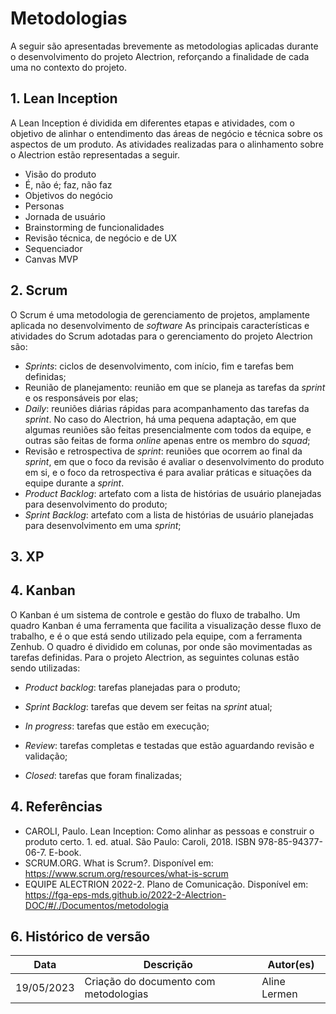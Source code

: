 # Metodologias

A seguir são apresentadas brevemente as metodologias aplicadas durante o desenvolvimento do projeto Alectrion, reforçando a finalidade de cada uma no contexto do projeto.

## 1. Lean Inception
A Lean Inception é dividida em diferentes etapas e atividades, com o objetivo de alinhar o entendimento das áreas de negócio e técnica sobre os aspectos de um produto. As atividades realizadas para o alinhamento sobre o Alectrion estão representadas a seguir.  

* Visão do produto
* É, não é; faz, não faz
* Objetivos do negócio
* Personas
* Jornada de usuário
* Brainstorming de funcionalidades
* Revisão técnica, de negócio e de UX
* Sequenciador
* Canvas MVP

## 2. Scrum
O Scrum é uma metodologia de gerenciamento de projetos, amplamente aplicada no desenvolvimento de *software*
As principais características e atividades do Scrum adotadas para o gerenciamento do projeto Alectrion são:

* *Sprints*: ciclos de desenvolvimento, com início, fim e tarefas bem definidas;
* Reunião de planejamento: reunião em que se planeja as tarefas da *sprint* e os responsáveis por elas;
* *Daily*: reuniões diárias rápidas para acompanhamento das tarefas da *sprint*. No caso do Alectrion, há uma pequena adaptação, em que algumas reuniões são feitas presencialmente com todos da equipe, e outras são feitas de forma *online* apenas entre os membro do *squad*;
* Revisão e retrospectiva de *sprint*: reuniões que ocorrem ao final da *sprint*, em que o foco da revisão é avaliar o desenvolvimento do produto em si, e o foco da retrospectiva é para avaliar práticas e situações da equipe durante a *sprint*.
* *Product Backlog*: artefato com a lista de histórias de usuário planejadas para desenvolvimento do produto;
* *Sprint Backlog*: artefato com a lista de histórias de usuário planejadas para desenvolvimento em uma *sprint*;

## 3. XP

## 4. Kanban
O Kanban é um sistema de controle e gestão do fluxo de trabalho. Um quadro Kanban é uma ferramenta que facilita a visualização desse fluxo de trabalho, e é o que está sendo utilizado pela equipe, com a ferramenta Zenhub. O quadro é dividido em colunas, por onde são movimentadas as tarefas definidas. Para o projeto Alectrion, as seguintes colunas estão sendo utilizadas:

* *Product backlog*: tarefas planejadas para o produto;

* *Sprint Backlog*: tarefas que devem ser feitas na *sprint* atual;

* *In progress*: tarefas que estão em execução;

* *Review*: tarefas completas e testadas que estão aguardando revisão e validação;

* *Closed*: tarefas que foram finalizadas;

## 4. Referências
* CAROLI, Paulo. Lean Inception: Como alinhar as pessoas e construir o produto certo. 1. ed. atual. São Paulo: Caroli, 2018. ISBN 978-85-94377-06-7. E-book.
* SCRUM.ORG. What is Scrum?. Disponível em: https://www.scrum.org/resources/what-is-scrum
* EQUIPE ALECTRION 2022-2. Plano de Comunicação. Disponível em: https://fga-eps-mds.github.io/2022-2-Alectrion-DOC/#/./Documentos/metodologia

## 6. Histórico de versão

|**Data**|**Descrição**|**Autor(es)**|
|--------|-------------|--------------|
| 19/05/2023 | Criação do documento com metodologias | Aline Lermen |